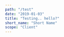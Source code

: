```yaml
---
path: "/test"
date: "2019-01-03"
title: "Testing.. hello?"
short_name: "Short Name"
scope: "Client"
---
```


